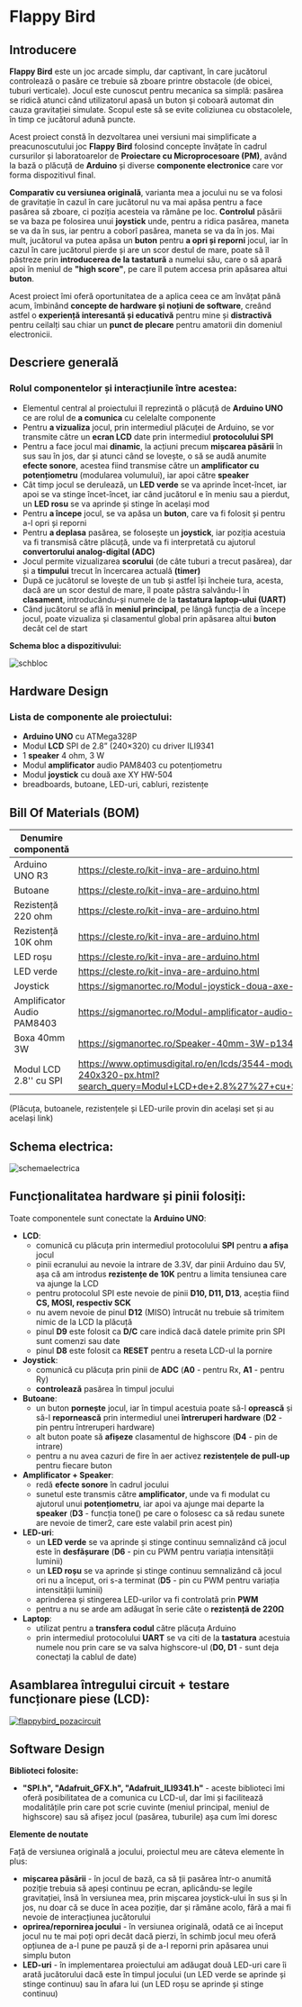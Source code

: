 # Flappy Bird
## Introducere
**Flappy Bird** este un joc arcade simplu, dar captivant, în care jucătorul controlează o pasăre ce trebuie să zboare printre obstacole (de obicei, tuburi verticale). Jocul este cunoscut pentru mecanica sa simplă: pasărea se ridică atunci când utilizatorul apasă un buton și coboară automat din cauza gravitației simulate. Scopul este să se evite coliziunea cu obstacolele, în timp ce jucătorul adună puncte.

Acest proiect constă în dezvoltarea unei versiuni mai simplificate a preacunoscutului joc **Flappy Bird** folosind concepte învățate în cadrul cursurilor și laboratoarelor de **Proiectare cu Microprocesoare (PM)**, având la bază o plăcuță de **Arduino** și diverse **componente electronice** care vor forma dispozitivul final.

**Comparativ cu versiunea originală**, varianta mea a jocului nu se va folosi de gravitație în cazul în care jucătorul nu va mai apăsa pentru a face pasărea să zboare, ci poziția acesteia va rămâne pe loc. **Controlul** păsării se va baza pe folosirea unui **joystick** unde, pentru a ridica pasărea, maneta se va da în sus, iar pentru a coborî pasărea, maneta se va da în jos. Mai mult, jucătorul va putea apăsa un **buton** pentru **a opri și reporni** jocul, iar în cazul în care jucătorul pierde și are un scor destul de mare, poate să îl păstreze prin **introducerea de la tastatură** a numelui său, care o să apară apoi în meniul de **"high score"**, pe care îl putem accesa prin apăsarea altui **buton**.

Acest proiect îmi oferă oportunitatea de a aplica ceea ce am învățat până acum, îmbinând **concepte de hardware și noțiuni de software**, creând astfel o **experiență interesantă și educativă** pentru mine și **distractivă** pentru ceilalți sau chiar un **punct de plecare** pentru amatorii din domeniul electronicii.

## Descriere generală
### Rolul componentelor și interacțiunile între acestea:
  * Elementul central al proiectului îl reprezintă o plăcuță de **Arduino UNO** ce are rolul de **a comunica** cu celelalte componente
  * Pentru **a vizualiza** jocul, prin intermediul plăcuței de Arduino, se vor transmite către un **ecran LCD** date prin intermediul **protocolului SPI**
  * Pentru a face jocul mai **dinamic**, la acțiuni precum **mișcarea păsării** în sus sau în jos, dar și atunci când se lovește, o să se audă anumite **efecte sonore**, acestea fiind transmise către un **amplificator cu potențiometru** (modularea volumului), iar apoi către **speaker**
  * Cât timp jocul se derulează, un **LED verde** se va aprinde încet-încet, iar apoi se va stinge încet-încet, iar când jucătorul e în meniu sau a pierdut, un **LED rosu** se va aprinde și stinge în același mod
  * Pentru **a începe** jocul, se va apăsa un **buton**, care va fi folosit și pentru a-l opri și reporni 
  * Pentru **a deplasa** pasărea, se folosește un **joystick**, iar poziția acestuia va fi transmisă către plăcuță, unde va fi interpretată cu ajutorul **convertorului analog-digital (ADC)**
  * Jocul permite vizualizarea **scorului** (de câte tuburi a trecut pasărea), dar și a **timpului** trecut în încercarea actuală **(timer)**
  * După ce jucătorul se lovește de un tub și astfel își încheie tura, acesta, dacă are un scor destul de mare, îl poate păstra salvându-l în **clasament**, introducându-și numele de la **tastatura laptop-ului (UART)**
  * Când jucătorul se află în **meniul principal**, pe lângă funcția de a începe jocul, poate vizualiza și clasamentul global prin apăsarea altui **buton** decât cel de start

**Schema bloc a dispozitivului:**

![schbloc](https://github.com/user-attachments/assets/c50cc914-41ef-49d4-97b2-af08b49f58a8)

## Hardware Design
### Lista de componente ale proiectului:
  * **Arduino UNO** cu ATMega328P
  * Modul **LCD** SPI de 2.8” (240×320) cu driver ILI9341
  * 1 **speaker** 4 ohm, 3 W
  * Modul **amplificator** audio PAM8403 cu potențiometru
  * Modul **joystick** cu două axe XY HW-504
  * breadboards, butoane, LED-uri, cabluri, rezistențe


## **Bill Of Materials (BOM)**

|**Denumire componentă**|**Link**|**Nr. bucăți**|
|-------|-----|-----|
|Arduino UNO R3|https://cleste.ro/kit-inva-are-arduino.html|1|
|Butoane|https://cleste.ro/kit-inva-are-arduino.html|2|
|Rezistență 220 ohm|https://cleste.ro/kit-inva-are-arduino.html|2|
|Rezistență 10K ohm|https://cleste.ro/kit-inva-are-arduino.html|5|
|LED roșu|https://cleste.ro/kit-inva-are-arduino.html|1|
|LED verde|https://cleste.ro/kit-inva-are-arduino.html|1|
|Joystick|https://sigmanortec.ro/Modul-joystick-doua-axe-XY-p126458908|1|
|Amplificator Audio PAM8403|https://sigmanortec.ro/Modul-amplificator-audio-PAM8403-cu-potentiometru-3W-2CH-p166125746|1|
|Boxa 40mm 3W|https://sigmanortec.ro/Speaker-40mm-3W-p134573662|1|
|Modul LCD 2.8'' cu SPI|https://www.optimusdigital.ro/en/lcds/3544-modul-lcd-spi-de-28-cu-touchscreen-controller-ili9341-i-xpt2046-240x320-px.html?search_query=Modul+LCD+de+2.8%27%27+cu+SPI+%C8%99i+Controller+ILI9341+%28240x320+px%29&results=3|1|

(Plăcuța, butoanele, rezistențele și LED-urile provin din același set și au același link)

## Schema electrica:
![schemaelectrica](https://github.com/user-attachments/assets/d0e753bc-31a2-4a77-a277-78dffa2cdc95)


## Funcționalitatea hardware și pinii folosiți:

Toate componentele sunt conectate la **Arduino UNO**:

- **LCD**:
  - comunică cu plăcuța prin intermediul protocolului **SPI** pentru **a afișa** jocul
  - pinii ecranului au nevoie la intrare de 3.3V, dar pinii Arduino dau 5V, așa că am introdus **rezistențe de 10K** pentru a limita tensiunea care va ajunge la LCD
  - pentru protocolul SPI este nevoie de pinii **D10, D11, D13**, aceștia fiind **CS, MOSI, respectiv SCK**
  - nu avem nevoie de pinul **D12** (MISO) întrucât nu trebuie să trimitem nimic de la LCD la plăcuță
  - pinul **D9** este folosit ca **D/C** care indică dacă datele primite prin SPI sunt comenzi sau date
  - pinul **D8** este folosit ca **RESET** pentru a reseta LCD-ul la pornire
- **Joystick**:
  - comunică cu plăcuța prin pinii de **ADC** (**A0** -  pentru Rx, **A1** - pentru Ry)
  - **controlează** pasărea în timpul jocului 
- **Butoane**:
  - un buton **pornește** jocul, iar în timpul acestuia poate să-l **oprească** și să-l **repornească** prin intermediul unei **întreruperi hardware** (**D2** - pin pentru întreruperi hardware)
  - alt buton poate să **afișeze** clasamentul de highscore (**D4** - pin de intrare)
  - pentru a nu avea cazuri de fire în aer activez **rezistențele de pull-up** pentru fiecare buton
- **Amplificator + Speaker**:
  - redă **efecte sonore** în cadrul jocului
  - sunetul este transmis către **amplificator**, unde va fi modulat cu ajutorul unui **potențiometru**, iar apoi va ajunge mai departe la **speaker** (**D3** - funcția tone() pe care o folosesc ca să redau sunete are nevoie de timer2, care este valabil prin acest pin)
- **LED-uri**:
  - un **LED verde** se va aprinde și stinge continuu semnalizând că jocul este în **desfășurare** (**D6** - pin cu PWM pentru variația intensității luminii) 
  - un **LED roșu** se va aprinde și stinge continuu semnalizând că jocul ori nu a început, ori s-a terminat (**D5** - pin cu PWM pentru variația intensității luminii) 
  - aprinderea și stingerea LED-urilor va fi controlată prin **PWM**
  - pentru a nu se arde am adăugat în serie câte o **rezistență de 220Ω**
- **Laptop**:
  - utilizat pentru a **transfera codul** către plăcuța Arduino
  - prin intermediul protocolului **UART** se va citi de la **tastatura** acestuia numele nou prin care se va salva highscore-ul (**D0, D1** - sunt deja conectați la cablul de date)

## Asamblarea întregului circuit + testare funcționare piese (LCD):
[![flappybird_pozacircuit](https://github.com/user-attachments/assets/5aa83140-0784-44a8-92f8-1f7e8dad79ea)](https://youtube.com/shorts/Ube13TH9jZk?feature=share)

## Software Design

**Biblioteci folosite:**

  * **"SPI.h", "Adafruit_GFX.h", "Adafruit_ILI9341.h"** - aceste biblioteci îmi oferă posibilitatea de a comunica cu LCD-ul, dar îmi și facilitează modalitățile prin care pot scrie cuvinte (meniul principal, meniul de highscore) sau să afișez jocul (pasărea, tuburile) așa cum îmi doresc

**Elemente de noutate**

Față de versiunea originală a jocului, proiectul meu are câteva elemente în plus:
  * **mișcarea păsării** - în jocul de bază, ca să ții pasărea într-o anumită poziție trebuia să apeși continuu pe ecran, aplicându-se legile gravitației, însă în versiunea mea, prin mișcarea joystick-ului în sus și în jos, nu doar că se duce în acea poziție, dar și rămâne acolo, fără a mai fi nevoie de interacțiunea jucătorului
  * **oprirea/repornirea jocului** - în versiunea originală, odată ce ai început jocul nu te mai poți opri decât dacă pierzi, în schimb jocul meu oferă opțiunea de a-l pune pe pauză și de a-l reporni prin apăsarea unui simplu buton
  * **LED-uri** - în implementarea proiectului am adăugat două LED-uri care îi arată jucătorului dacă este în timpul jocului (un LED verde se aprinde și stinge continuu) sau în afara lui (un LED roșu se aprinde și stinge continuu)
